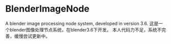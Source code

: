 # BlenderImageNode
A blender image processing node system, developed in version 3.6.
这是一个blender图像处理节点系统，在blender3.6下开发。
本人代码力不足，系统不完善，缓慢尝试更新中。
